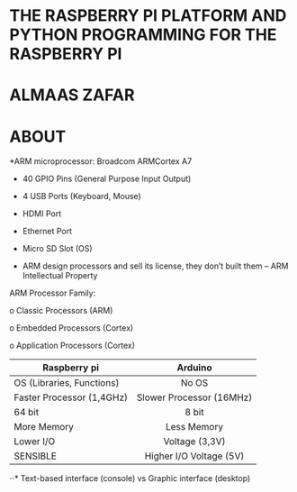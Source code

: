 #  THE RASPBERRY PI PLATFORM AND PYTHON PROGRAMMING FOR THE RASPBERRY PI

# ALMAAS ZAFAR 


# ABOUT 

*ARM microprocessor: Broadcom ARMCortex A7

* 40 GPIO Pins (General Purpose Input Output)

* 4 USB Ports (Keyboard, Mouse)

* HDMI Port

* Ethernet Port

* Micro SD Slot (OS)

* ARM design processors and sell its license, they don’t built them – ARM Intellectual Property

ARM Processor Family:
 
  o Classic Processors (ARM)

  o Embedded Processors (Cortex)

  o Application Processors (Cortex)
  
 

| Raspberry pi    | Arduino           |
| ------------- |:-------------:| 
| OS (Libraries, Functions)      | No OS | 
| Faster Processor (1,4GHz)     | Slower Processor (16MHz)     | 
| 64 bit  | 8 bit      |   
| More Memory  |  Less Memory      |  
| Lower I/O  |  Voltage (3,3V)      |  
| SENSIBLE  | Higher I/O Voltage (5V)      | 

⋅⋅*  Text-based interface (console) vs Graphic interface (desktop)

